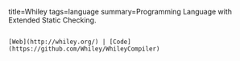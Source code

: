 title=Whiley
tags=language
summary=Programming Language with Extended Static Checking.
~~~~~~

[Web](http://whiley.org/) | [Code](https://github.com/Whiley/WhileyCompiler)

